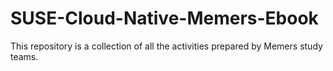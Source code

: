 # SUSE-Cloud-Native-Memers-Ebook

This repository is a collection of all the activities prepared by Memers study teams. 